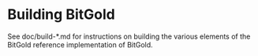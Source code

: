 Building BitGold
================

See doc/build-*.md for instructions on building the various
elements of the BitGold reference implementation of BitGold.
